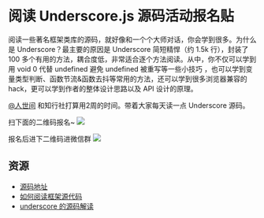 # 阅读 Underscore.js 源码活动报名贴
阅读一些著名框架类库的源码，就好像和一个个大师对话，你会学到很多。为什么是 Underscore？最主要的原因是 Underscore 简短精悍（约 1.5k 行），封装了 100 多个有用的方法，耦合度低，非常适合逐个方法阅读。从中，你不仅可以学到用 void 0 代替 undefined 避免 undefined 被重写等一些小技巧 ，也可以学到变量类型判断、函数节流&函数去抖等常用的方法，还可以学到很多浏览器兼容的 hack，更可以学到作者的整体设计思路以及 API 设计的原理。

[@人世间](https://github.com/cyf0611) 和知行社打算用2周的时间。带着大家每天读一点 Underscore 源码。

扫下面的二维码报名~
![](http://upload-images.jianshu.io/upload_images/7219342-f9f6e1d284426ceb.png?imageMogr2/auto-orient/strip%7CimageView2/2/w/1240)

报名后进下二维码进微信群
![](http://upload-images.jianshu.io/upload_images/7219342-faa179676753117f.jpeg?imageMogr2/auto-orient/strip%7CimageView2/2/w/1240)

## 资源
* [源码地址](http://underscorejs.org/docs/underscore.html)
* [如何阅读框架源代码](https://juejin.im/post/595910236fb9a06ba646398e)
* [underscore 的源码解读](https://github.com/hanzichi/underscore-analysis)